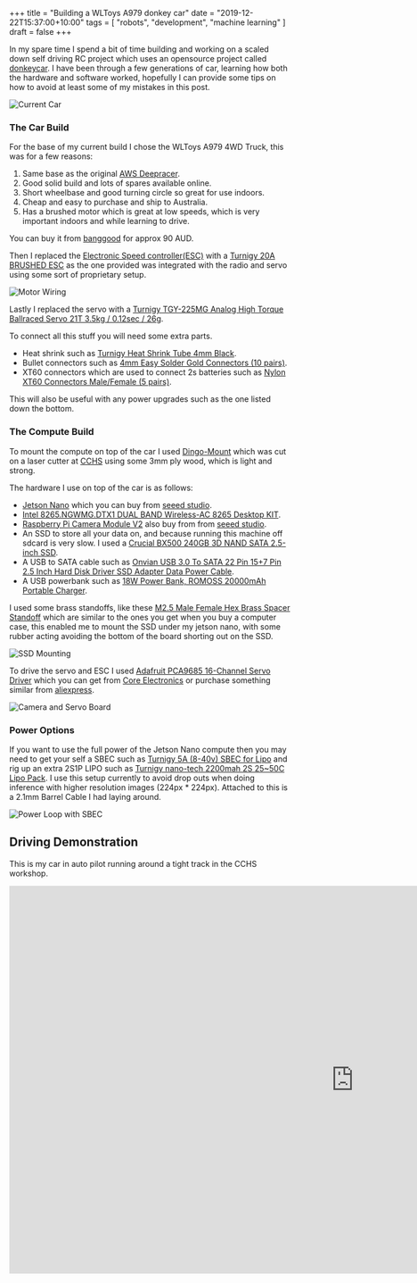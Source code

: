 +++
title = "Building a WLToys A979 donkey car"
date = "2019-12-22T15:37:00+10:00"
tags = [ "robots", "development", "machine learning" ]
draft = false
+++

In my spare time I spend a bit of time building and working on a scaled down self driving RC project which uses an opensource project called [donkeycar](https://github.com/autorope/donkeycar). I have been through a few generations of car, learning how both the hardware and software worked, hopefully I can provide some tips on how to avoid at least some of my mistakes in this post.

![Current Car](/images/2019-12-22-building-a-custom-donkey-car_19.07.18.png)

### The Car Build

For the base of my current build I chose the WLToys A979 4WD Truck, this was for a few reasons:

1. Same base as the original [AWS Deepracer](https://aws.amazon.com/deepracer/).
2. Good solid build and lots of spares available online.
3. Short wheelbase and good turning circle so great for use indoors.
4. Cheap and easy to purchase and ship to Australia.
5. Has a brushed motor which is great at low speeds, which is very important indoors and while learning to drive.

You can buy it from [banggood](https://www.banggood.com/Wltoys-A979-118-2_4Gh-4WD-Monster-Truck-p-916960.html?rmmds=buy&ID=229&cur_warehouse=CN) for approx 90 AUD.

Then I replaced the [Electronic Speed controller(ESC)](https://en.wikipedia.org/wiki/Electronic_speed_control) with a [Turnigy 20A BRUSHED ESC](https://hobbyking.com/en_us/turnigy-20a-brushed-esc.html) as the one provided was integrated with the radio and servo using some sort of proprietary setup.

![Motor Wiring](/images/2019-12-22-building-a-custom-donkey-car_16.59.49.png)

Lastly I replaced the servo with a [Turnigy TGY-225MG Analog High Torque Ballraced Servo 21T 3.5kg / 0.12sec / 26g](https://hobbyking.com/en_us/turnigy-tgy-225mg-analog-high-torque-ballraced-servo-21t-3-5kg-0-12sec-26g.html).

To connect all this stuff you will need some extra parts.

* Heat shrink such as [Turnigy Heat Shrink Tube 4mm Black](https://hobbyking.com/en_us/turnigy-4mm-heat-shrink-tube-black-1mtr-1.html).
* Bullet connectors such as [4mm Easy Solder Gold Connectors (10 pairs)](https://hobbyking.com/en_us/4mm-easy-solder-gold-connectors-10-pairs.html).
* XT60 connectors which are used to connect 2s batteries such as [Nylon XT60 Connectors Male/Female (5 pairs)](https://hobbyking.com/en_us/nylon-xt60-connectors-male-female-5-pairs-genuine.html).

This will also be useful with any power upgrades such as the one listed down the bottom.

### The Compute Build

To mount the compute on top of the car I used [Dingo-Mount](https://github.com/PancakeLegend/Dingo-Mount) which was cut on a laser cutter at [CCHS](https://www.hackmelbourne.org/) using some 3mm ply wood, which is light and strong.


The hardware I use on top of the car is as follows:

* [Jetson Nano](https://developer.nvidia.com/embedded/jetson-nano-developer-kit) which you can buy from [seeed studio](https://www.seeedstudio.com/NVIDIA-Jetson-Nano-Development-Kit-p-2916.html).
* [Intel 8265.NGWMG.DTX1 DUAL BAND Wireless-AC 8265 Desktop KIT](https://cplonline.com.au/intel-8265-ngwmg-dtx1-dual-band-wireless-ac-8265-desktop-kit.html).
* [Raspberry Pi Camera Module V2](https://www.raspberrypi.org/products/camera-module-v2/) also buy from from [seeed studio](https://www.seeedstudio.com/Raspberry-Pi-Camera-Module-V2-p-2800.html).
* An SSD to store all your data on, and because running this machine off sdcard is very slow. I used a [Crucial BX500 240GB 3D NAND SATA 2.5-inch SSD](https://www.amazon.com.au/Crucial-BX500-240GB-NAND-2-5-inch/dp/B07G3YNLJB/ref=sr_1_4?keywords=ssd+crucial&qid=1576992516&s=computers&sr=1-4).
* A USB to SATA cable such as [Onvian USB 3.0 To SATA 22 Pin 15+7 Pin 2.5 Inch Hard Disk Driver SSD Adapter Data Power Cable](https://www.amazon.com.au/gp/css/summary/edit.html/ref=dp_iou_view_this_order?ie=UTF8&orderID=250-3610443-5463054).
* A USB powerbank such as [18W Power Bank, ROMOSS 20000mAh Portable Charger](https://www.amazon.com.au/ROMOSS-20000mAh-Portable-External-Compatible/dp/B07H3RRZXT/ref=sr_1_4?keywords=USB+Power+bank&qid=1576992675&sr=8-4).

I used some brass standoffs, like these [M2.5 Male Female Hex Brass Spacer Standoff](https://www.amazon.com.au/Sutemribor-Female-Spacer-Standoff-Assortment/dp/B075K3QBMX/ref=sr_1_1?keywords=brass+standoffs&qid=1576992928&sr=8-1) which are similar to the ones you get when you buy a computer case, this enabled me to mount the SSD under my jetson nano, with some rubber acting avoiding the bottom of the board shorting out on the SSD.

![SSD Mounting](/images/2019-12-22-building-a-custom-donkey-car_17.00.46.png)

To drive the servo and ESC I used [Adafruit PCA9685 16-Channel Servo Driver](https://learn.adafruit.com/16-channel-pwm-servo-driver?view=all) which you can get from [Core Electronics](https://core-electronics.com.au/adafruit-16-channel-12-bit-pwm-servo-driver-i2c-interface-pca9685.html) or purchase something similar from [aliexpress](https://www.aliexpress.com/item/33047932849.html?spm=a2g0s.9042311.0.0.2c4f4c4d7mf9h7).

![Camera and Servo Board](/images/2019-12-22-building-a-custom-donkey-car_17.02.14.png)

### Power Options

If you want to use the full power of the Jetson Nano compute then you may need to get your self a SBEC such as [Turnigy 5A (8-40v) SBEC for Lipo](https://hobbyking.com/en_us/turnigy-5a-8-40v-sbec-for-lipo.html) and rig up an extra 2S1P LIPO such as [Turnigy nano-tech 2200mah 2S 25~50C Lipo Pack](https://hobbyking.com/en_us/turnigy-nano-tech-2200mah-2s-25-50c-lipo-pack.html). I use this setup currently to avoid drop outs when doing inference with higher resolution images (224px * 224px). Attached to this is a 2.1mm Barrel Cable I had laying around.

![Power Loop with SBEC](/images/2019-12-22-building-a-custom-donkey-car_17.14.22.png)

## Driving Demonstration

This is my car in auto pilot running around a tight track in the CCHS workshop.

<iframe width="1236" height="695" src="https://www.youtube.com/embed/vrqaF1Nr2qg" frameborder="0" allow="accelerometer; autoplay; encrypted-media; gyroscope; picture-in-picture" allowfullscreen></iframe>